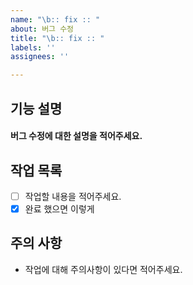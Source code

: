 ```yaml
---
name: "\b:: fix :: "
about: 버그 수정
title: "\b:: fix :: "
labels: ''
assignees: ''

---
```


## 기능 설명
#### 버그 수정에 대한 설명을 적어주세요.

## 작업 목록 
- [ ] 작업할 내용을 적어주세요.
- [x] 완료 했으면 이렇게

## 주의 사항
- 작업에 대해 주의사항이 있다면 적어주세요.
